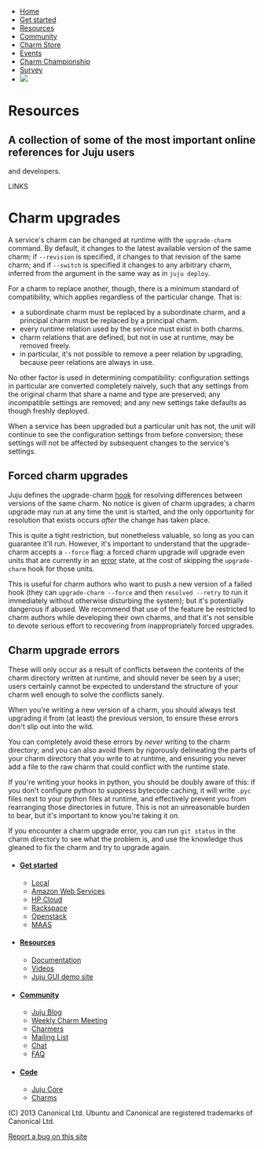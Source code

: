   - [Home](https://juju.ubuntu.com/)
  - [Get started](https://juju.ubuntu.com/get-started/)
  - [Resources](https://juju.ubuntu.com/resources/)
  - [Community](https://juju.ubuntu.com/community/)
  - [Charm Store](https://juju.ubuntu.com/charm-store/)
  - [Events](https://juju.ubuntu.com/events/)
  - [Charm Championship](https://juju.ubuntu.com/charm-championship/)
  - [Survey](https://juju.ubuntu.com/survey/)
  - ![](https://juju.ubuntu.com/wp-content/themes/juju-website/img/arrow-nav.png)

# Resources

## A collection of some of the most important online references for Juju users
and developers.

LINKS

# Charm upgrades

A service's charm can be changed at runtime with the `upgrade-charm` command. By
default, it changes to the latest available version of the same charm; if
`--revision` is specified, it changes to that revision of the same charm; and if
`--switch` is specified it changes to any arbitrary charm, inferred from the
argument in the same way as in `juju deploy`.

For a charm to replace another, though, there is a minimum standard of
compatibility, which applies regardless of the particular change. That is:

  - a subordinate charm must be replaced by a subordinate charm, and a principal charm must be replaced by a principal charm.
  - every runtime relation used by the service must exist in both charms.
  - charm relations that are defined, but not in use at runtime, may be removed freely.
  - in particular, it's not possible to remove a peer relation by upgrading, because peer relations are always in use.

No other factor is used in determining compatibility: configuration settings in
particular are converted completely naively, such that any settings from the
original charm that share a name and type are preserved; any incompatible
settings are removed; and any new settings take defaults as though freshly
deployed.

When a service has been upgraded but a particular unit has not, the unit will
continue to see the configuration settings from before conversion; these
settings will not be affected by subsequent changes to the service's settings.

## Forced charm upgrades

Juju defines the upgrade-charm [hook](./authors-hook-kinds.html) for resolving
differences between versions of the same charm. No notice is given of charm
upgrades; a charm upgrade may run at any time the unit is started, and the only
opportunity for resolution that exists occurs *after* the change has taken
place.

This is quite a tight restriction, but nonetheless valuable, so long as you can
guarantee it'll run. However, it's important to understand that the upgrade-
charm accepts a `--force` flag: a forced charm upgrade will upgrade even units
that are currently in an [error](./authors-hook-errors.html) state, at the cost
of skipping the `upgrade-charm` hook for those units.

This is useful for charm authors who want to push a new version of a failed hook
(they can `upgrade-charm --force` and then `resolved --retry` to run it
immediately without otherwise disturbing the system); but it's potentially
dangerous if abused. We recommend that use of the feature be restricted to charm
authors while developing their own charms, and that it's not sensible to devote
serious effort to recovering from inappropriately forced upgrades.

## Charm upgrade errors

These will only occur as a result of conflicts between the contents of the charm
directory written at runtime, and should never be seen by a user; users
certainly cannot be expected to understand the structure of your charm well
enough to solve the conflicts sanely.

When you're writing a new version of a charm, you should always test upgrading
it from (at least) the previous version, to ensure these errors don't slip out
into the wild.

You can completely avoid these errors by _never_ writing to the charm directory;
and you can also avoid them by rigorously delineating the parts of your charm
directory that you write to at runtime, and ensuring you never add a file to the
raw charm that could conflict with the runtime state.

If you're writing your hooks in python, you should be doubly aware of this: if
you don't configure python to suppress bytecode caching, it will write `.pyc`
files next to your python files at runtime, and effectively prevent you from
rearranging those directories in future. This is not an unreasonable burden to
bear, but it's important to know you're taking it on.

If you encounter a charm upgrade error, you can run `git status` in the charm
directory to see what the problem is, and use the knowledge thus gleaned to fix
the charm and try to upgrade again.

  - #### [Get started](/get-started)

    - [Local](https://juju.ubuntu.com/get-started/local/)
    - [Amazon Web Services](https://juju.ubuntu.com/get-started/amazon/)
    - [HP Cloud](https://juju.ubuntu.com/get-started/hp-cloud/)
    - [Rackspace](https://juju.ubuntu.com/get-started/rackspace/)
    - [Openstack](https://juju.ubuntu.com/get-started/openstack/)
    - [MAAS](https://juju.ubuntu.com/get-started/maas/)
  - #### [Resources](/resources)

    - [Documentation](http://juju.ubuntu.com/docs)
    - [Videos](/resources/videos/)
    - [Juju GUI demo site](http://uistage.jujucharms.com:8080/)
  - #### [Community](/community)

    - [Juju Blog](https://juju.ubuntu.com/community/juju-blog/)
    - [Weekly Charm Meeting](https://juju.ubuntu.com/community/weekly-charm-meeting/)
    - [Charmers](https://juju.ubuntu.com/community/charmers/)
    - [Mailing List](https://lists.ubuntu.com/mailman/listinfo/juju)
    - [Chat](http://webchat.freenode.net/?channels=juju)
    - [FAQ](http://askubuntu.com/questions/tagged/juju?sort=faq&pagesize=50)
  - #### [Code](https://launchpad.net/juju)

    - [Juju Core](https://launchpad.net/juju-core)
    - [Charms](https://launchpad.net/charms)

(C) 2013 Canonical Ltd. Ubuntu and Canonical are registered trademarks of
Canonical Ltd.

[Report a bug on this site](https://bugs.launchpad.net/juju-website/+filebug)

